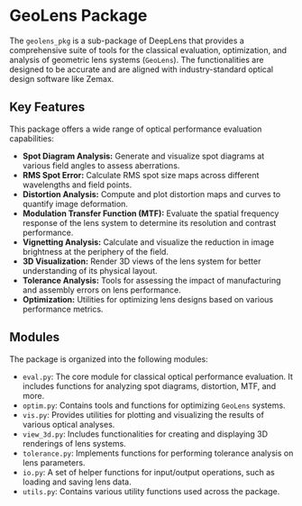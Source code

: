 # GeoLens Package

The `geolens_pkg` is a sub-package of DeepLens that provides a comprehensive suite of tools for the classical evaluation, optimization, and analysis of geometric lens systems (`GeoLens`). The functionalities are designed to be accurate and are aligned with industry-standard optical design software like Zemax.

## Key Features

This package offers a wide range of optical performance evaluation capabilities:

-   **Spot Diagram Analysis:** Generate and visualize spot diagrams at various field angles to assess aberrations.
-   **RMS Spot Error:** Calculate RMS spot size maps across different wavelengths and field points.
-   **Distortion Analysis:** Compute and plot distortion maps and curves to quantify image deformation.
-   **Modulation Transfer Function (MTF):** Evaluate the spatial frequency response of the lens system to determine its resolution and contrast performance.
-   **Vignetting Analysis:** Calculate and visualize the reduction in image brightness at the periphery of the field.
-   **3D Visualization:** Render 3D views of the lens system for better understanding of its physical layout.
-   **Tolerance Analysis:** Tools for assessing the impact of manufacturing and assembly errors on lens performance.
-   **Optimization:** Utilities for optimizing lens designs based on various performance metrics.

## Modules

The package is organized into the following modules:

-   `eval.py`: The core module for classical optical performance evaluation. It includes functions for analyzing spot diagrams, distortion, MTF, and more.
-   `optim.py`: Contains tools and functions for optimizing `GeoLens` systems.
-   `vis.py`: Provides utilities for plotting and visualizing the results of various optical analyses.
-   `view_3d.py`: Includes functionalities for creating and displaying 3D renderings of lens systems.
-   `tolerance.py`: Implements functions for performing tolerance analysis on lens parameters.
-   `io.py`: A set of helper functions for input/output operations, such as loading and saving lens data.
-   `utils.py`: Contains various utility functions used across the package.
